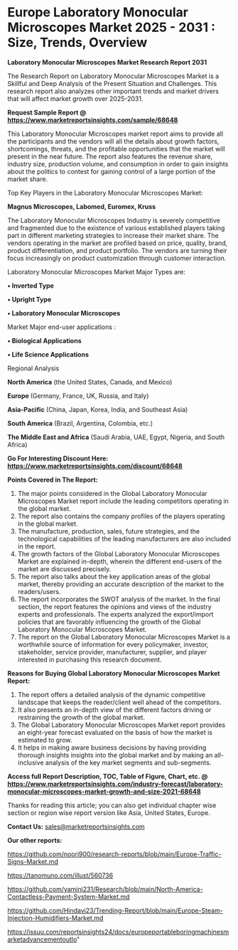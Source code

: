 # Europe Laboratory Monocular Microscopes Market 2025 - 2031 : Size, Trends, Overview

<strong>Laboratory Monocular Microscopes Market Research Report 2031</strong>

The Research Report on Laboratory Monocular Microscopes Market is a Skillful and Deep Analysis of the Present Situation and Challenges. This research report also analyzes other important trends and market drivers that will affect market growth over 2025-2031.

<strong>Request Sample Report @ <a href=https://www.marketreportsinsights.com/sample/68648>https://www.marketreportsinsights.com/sample/68648</a></strong>

This Laboratory Monocular Microscopes market report aims to provide all the participants and the vendors will all the details about growth factors, shortcomings, threats, and the profitable opportunities that the market will present in the near future. The report also features the revenue share, industry size, production volume, and consumption in order to gain insights about the politics to contest for gaining control of a large portion of the market share.

Top Key Players in the Laboratory Monocular Microscopes Market:

<strong>Magnus Microscopes, Labomed, Euromex, Kruss</strong>

The Laboratory Monocular Microscopes Industry is severely competitive and fragmented due to the existence of various established players taking part in different marketing strategies to increase their market share. The vendors operating in the market are profiled based on price, quality, brand, product differentiation, and product portfolio. The vendors are turning their focus increasingly on product customization through customer interaction.

Laboratory Monocular Microscopes Market Major Types are:

<strong>• Inverted Type

• Upright Type

• Laboratory Monocular Microscopes</strong>

Market Major end-user applications :

<strong>• Biological Applications

• Life Science Applications</strong>

Regional Analysis

</u><strong><b>North America</b></strong> (the United States, Canada, and Mexico)

<strong><b>Europe </b></strong>(Germany, France, UK, Russia, and Italy)

<strong><b>Asia-Pacific</b></strong> (China, Japan, Korea, India, and Southeast Asia)

<strong><b>South America</b></strong> (Brazil, Argentina, Colombia, etc.)

<strong><b>The Middle East and Africa</b></strong> (Saudi Arabia, UAE, Egypt, Nigeria, and South Africa)

<strong>Go For Interesting Discount Here: <a href=https://www.marketreportsinsights.com/discount/68648>https://www.marketreportsinsights.com/discount/68648</a></strong>

<strong>Points Covered in The Report:</strong>
<ol>
  <li>The major points considered in the Global Laboratory Monocular Microscopes Market report include the leading competitors operating in the global market.</li>
  <li>The report also contains the company profiles of the players operating in the global market.</li>
  <li>The manufacture, production, sales, future strategies, and the technological capabilities of the leading manufacturers are also included in the report.</li>
  <li>The growth factors of the Global Laboratory Monocular Microscopes Market are explained in-depth, wherein the different end-users of the market are discussed precisely.</li>
  <li>The report also talks about the key application areas of the global market, thereby providing an accurate description of the market to the readers/users.</li>
  <li>The report incorporates the SWOT analysis of the market. In the final section, the report features the opinions and views of the industry experts and professionals. The experts analyzed the export/import policies that are favorably influencing the growth of the Global Laboratory Monocular Microscopes Market.</li>
  <li>The report on the Global Laboratory Monocular Microscopes Market is a worthwhile source of information for every policymaker, investor, stakeholder, service provider, manufacturer, supplier, and player interested in purchasing this research document.</li>
</ol>
<strong>Reasons for Buying Global Laboratory Monocular Microscopes Market Report:</strong>

<ol>
  <li>The report offers a detailed analysis of the dynamic competitive landscape that keeps the reader/client well ahead of the competitors.</li>
  <li>It also presents an in-depth view of the different factors driving or restraining the growth of the global market.</li>
  <li>The Global Laboratory Monocular Microscopes Market report provides an eight-year forecast evaluated on the basis of how the market is estimated to grow.</li>
  <li>It helps in making aware business decisions by having providing thorough insights insights into the global market and by making an all-inclusive analysis of the key market segments and sub-segments.</li>
</ol>
<strong>Access full Report Description, TOC, Table of Figure, Chart, etc. @ <a href=https://www.marketreportsinsights.com/industry-forecast/laboratory-monocular-microscopes-market-growth-and-size-2021-68648>https://www.marketreportsinsights.com/industry-forecast/laboratory-monocular-microscopes-market-growth-and-size-2021-68648</a></strong>


Thanks for reading this article; you can also get individual chapter wise section or region wise report version like Asia, United States, Europe.

<strong>Contact Us:</strong>
sales@marketreportsinsights.com

<strong>Our other reports:</strong>

<a href=https://github.com/noori900/research-reports/blob/main/Europe-Traffic-Signs-Market.md>https://github.com/noori900/research-reports/blob/main/Europe-Traffic-Signs-Market.md</a>

<a href=https://tanomuno.com/illust/560736>https://tanomuno.com/illust/560736</a>

<a href=https://github.com/yamini231/Research/blob/main/North-America-Contactless-Payment-System-Market.md>https://github.com/yamini231/Research/blob/main/North-America-Contactless-Payment-System-Market.md</a>

<a href=https://github.com/Hindavi23/Trending-Report/blob/main/Europe-Steam-Injection-Humidifiers-Market.md>https://github.com/Hindavi23/Trending-Report/blob/main/Europe-Steam-Injection-Humidifiers-Market.md</a>

<a href=https://issuu.com/reportsinsights24/docs/europeportableboringmachinesmarketadvancementoutlo>https://issuu.com/reportsinsights24/docs/europeportableboringmachinesmarketadvancementoutlo</a>"
